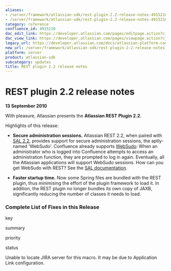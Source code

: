 ```yaml
---
aliases:
- /server/framework/atlassian-sdk/rest-plugin-2.2-release-notes-4915210.html
- /server/framework/atlassian-sdk/rest-plugin-2.2-release-notes-4915210.md
category: reference
confluence_id: 4915210
dac_edit_link: https://developer.atlassian.com/pages/editpage.action?cjm=wozere&pageId=4915210
dac_view_link: https://developer.atlassian.com/pages/viewpage.action?cjm=wozere&pageId=4915210
legacy_url: https://developer.atlassian.com/docs/atlassian-platform-common-components/rest-api-development/rest-plugin-release-notes/rest-plugin-2-2-release-notes
new_url: /server/framework/atlassian-sdk/rest-plugin-2-2-release-notes
platform: server
product: atlassian-sdk
subcategory: updates
title: REST plugin 2.2 release notes
---
```

# REST plugin 2.2 release notes

**13 September 2010**

With pleasure, Atlassian presents the **Atlassian REST Plugin 2.2**.

Highlights of this release:

-   **Secure administration sessions.** Atlassian REST 2.2, when paired with [SAL 2.2](https://developer.atlassian.com/pages/viewpage.action?pageId=5242917), provides support for secure administration sessions, the aptly-named 'WebSudo'. Confluence already supports ﻿<a href="#websudo" class="unresolved">WebSudo</a>: When an administrator who is logged into Confluence attempts to access an administration function, they are prompted to log in again. Eventually, all the Atlassian applications will support WebSudo sessions. How can you get WebSudo with REST? See the [SAL documentation](/server/framework/atlassian-sdk/adding-websudo-support-to-your-plugin).

<!-- -->

-   **Faster startup time.** Now some Spring files are bundled with the REST plugin, thus minimising the effort of the plugin framework to load it. In addition, the REST plugin no longer bundles its own copy of JAXB, significantly reducing the number of classes it needs to load.

### Complete List of Fixes in this Release

key

summary

priority

status

Unable to locate JIRA server for this macro. It may be due to Application Link configuration.



































































































































































